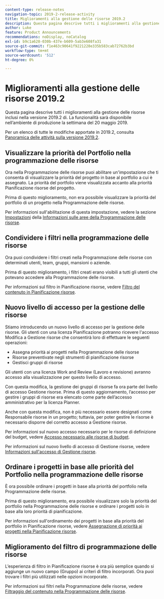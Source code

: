 ```yaml
---
content-type: release-notes
navigation-topic: 2019-2-release-activity
title: Miglioramenti alla gestione delle risorse 2019.2
description: Questa pagina descrive tutti i miglioramenti alla gestione delle risorse inclusi nella versione 2019.2 di. La funzionalità sarà disponibile nell’ambiente di produzione la settimana del 20 maggio 2019.
author: Luke
feature: Product Announcements
recommendations: noDisplay, noCatalog
exl-id: b9c1a628-030b-437e-b609-5ab3e608fa31
source-git-commit: f1e463c90641f9221228e335b583cab72762b3bd
workflow-type: tm+mt
source-wordcount: '512'
ht-degree: 0%

---
```


# Miglioramenti alla gestione delle risorse 2019.2

Questa pagina descrive tutti i miglioramenti alla gestione delle risorse inclusi nella versione 2019.2 di. La funzionalità sarà disponibile nell’ambiente di produzione la settimana del 20 maggio 2019.

Per un elenco di tutte le modifiche apportate in 2019.2, consulta [Panoramica delle attività sulla versione 2019.2](../../../../product-announcements/product-releases/quarterly-release-archive/2019.2-release-activity/2019-2-release-activity-overview.md).

## Visualizzare la priorità del Portfolio nella programmazione delle risorse

Ora nella Programmazione delle risorse puoi abilitare un&#39;impostazione che ti consenta di visualizzare la priorità del progetto in base al portfolio a cui è assegnato. La priorità del portfolio viene visualizzata accanto alla priorità Pianificazione risorse del progetto.

Prima di questo miglioramento, non era possibile visualizzare la priorità del portfolio di un progetto nella Programmazione delle risorse.

Per informazioni sull&#39;abilitazione di questa impostazione, vedere la sezione [Impostazioni](../../../../resource-mgmt/resource-planning/resource-planner-navigation.md#settings) della [Informazioni sulle aree della Programmazione delle risorse](../../../../resource-mgmt/resource-planning/resource-planner-navigation.md).

## Condividere i filtri nella programmazione delle risorse

Ora puoi condividere i filtri creati nella Programmazione delle risorse con determinati utenti, team, gruppi, mansioni o aziende.

Prima di questo miglioramento, i filtri creati erano visibili a tutti gli utenti che potevano accedere alla Programmazione delle risorse.

Per informazioni sul filtro in Pianificazione risorse, vedere [Filtro del contenuto in Pianificazione risorse](../../../../resource-mgmt/resource-planning/filter-resource-planner.md).

## Nuovo livello di accesso per la gestione delle risorse

Stiamo introducendo un nuovo livello di accesso per la gestione delle risorse. Gli utenti con una licenza Pianificazione potranno ricevere l&#39;accesso Modifica a Gestione risorse che consentirà loro di effettuare le seguenti operazioni:

* Assegna priorità ai progetti nella Programmazione delle risorse
* Risorse preventivate negli strumenti di pianificazione risorse
* Gestisci gruppi di risorse

Gli utenti con una licenza Work and Review (Lavoro e revisione) avranno accesso alla visualizzazione per questo livello di accesso.

Con questa modifica, la gestione dei gruppi di risorse fa ora parte del livello di accesso Gestione risorse. Prima di questo aggiornamento, l’accesso per gestire i gruppi di risorse era elencato come parte dell’accesso amministrativo per la licenza Planner.

Anche con questa modifica, non è più necessario essere designati come Responsabile risorse in un progetto; tuttavia, per poter gestire le risorse è necessario disporre del corretto accesso a Gestione risorse.

Per informazioni sul nuovo accesso necessario per le risorse di definizione del budget, vedere [Accesso necessario alle risorse di budget](../../../../resource-mgmt/resource-planning/access-needed-to-budget-resources.md).

Per informazioni sul nuovo livello di accesso di Gestione risorse, vedere [Informazioni sull&#39;accesso di Gestione risorse](../../../../administration-and-setup/add-users/configure-and-grant-access/grant-access-resource-management.md).

## Ordinare i progetti in base alle priorità del Portfolio nella programmazione delle risorse

È ora possibile ordinare i progetti in base alla priorità del portfolio nella Programmazione delle risorse.

Prima di questo miglioramento, era possibile visualizzare solo la priorità del portfolio nella Programmazione delle risorse e ordinare i progetti solo in base alla loro priorità di pianificazione.

Per informazioni sull&#39;ordinamento dei progetti in base alla priorità del portfolio in Pianificazione risorse, vedere [Assegnazione di priorità ai progetti nella Pianificazione risorse](../../../../resource-mgmt/resource-planning/prioritize-projects-resource-planner.md).

## Miglioramento del filtro di programmazione delle risorse

L’esperienza di filtro in Pianificazione risorse è ora più semplice quando si aggiunge un nuovo campo (Gruppo) ai criteri di filtro incorporati. Ora puoi trovare i filtri più utilizzati nelle opzioni incorporate.

Per informazioni sui filtri nella Programmazione delle risorse, vedere [Filtraggio del contenuto nella Programmazione delle risorse](../../../../resource-mgmt/resource-planning/filter-resource-planner.md).

